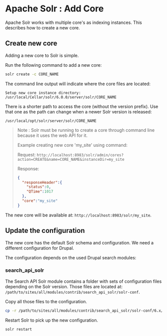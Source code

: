 # Apache Solr : Add Core

Apache Solr works with multiple core's as indexing instances. This describes 
how to create a new core. 

## Create new core

Adding a new core to Solr is simple.

Run the following command to add a new core:

```bash
solr create -c CORE_NAME
```

The command line output will indicate where the core files are located:

```text
Setup new core instance directory:
/usr/local/Cellar/solr/6.0.0/server/solr/CORE_NAME
```

There is a shorter path to access the core (without the version prefix). Use 
that one as the path can change when a newer Solr version is released:

```text
/usr/local/opt/solr/server/solr/CORE_NAME
```

> Note : Solr must be running to create a core through command line because it 
> uses the web API for it.
> 
> Example creating new core 'my_site' using command:
>
> Request:
> `http://localhost:8983/solr/admin/cores?action=CREATE&name=CORE_NAME&instanceDir=my_site`
>
> Response:
> ```json
> {
>   "responseHeader":{
>     "status":0,
>     "QTime":1017
>   },
>   "core":"my_site"
> }
> ```

The new core will be available at: `http://localhost:8983/solr/my_site`.

## Update the configuration

The new core has the default Solr schema and configuration. We need a different 
configuration for Drupal.

The configuration depends on the used Drupal search modules:

###  search_api_solr

The Search API Solr module contains a folder with sets of configuration files 
depending on the Solr version. Those files are located at:
`/path/to/sites/all/modules/contrib/search_api_solr/solr-conf`.

Copy all those files to the configuration.

```bash
cp -r /path/to/sites/all/modules/contrib/search_api_solr/solr-conf/6.x/* /usr/local/opt/solr/server/solr/CORE_NAME/conf/
```

Restart Solr to pick up the new configuration.

```bash
solr restart
```

